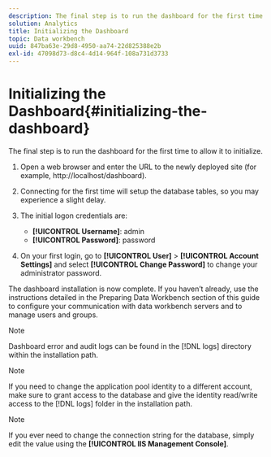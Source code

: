 ```yaml
---
description: The final step is to run the dashboard for the first time to allow it to initialize.
solution: Analytics
title: Initializing the Dashboard
topic: Data workbench
uuid: 847ba63e-29d8-4950-aa74-22d825388e2b
exl-id: 47098d73-d8c4-4d14-964f-108a731d3733
---
```

# Initializing the Dashboard{#initializing-the-dashboard}

The final step is to run the dashboard for the first time to allow it to initialize.

1. Open a web browser and enter the URL to the newly deployed site (for example, http://localhost/dashboard).
1. Connecting for the first time will setup the database tables, so you may experience a slight delay.
1. The initial logon credentials are:

   * **[!UICONTROL Username]**: admin 
   * **[!UICONTROL Password]**: password

1. On your first login, go to **[!UICONTROL User]** > **[!UICONTROL Account Settings]** and select **[!UICONTROL Change Password]** to change your administrator password.

The dashboard installation is now complete. If you haven’t already, use the instructions detailed in the Preparing Data Workbench section of this guide to configure your communication with data workbench servers and to manage users and groups.

>[!NOTE]
>
>Dashboard error and audit logs can be found in the [!DNL logs] directory within the installation path. 

>[!NOTE]
>
>If you need to change the application pool identity to a different account, make sure to grant access to the database and give the identity read/write access to the [!DNL logs] folder in the installation path. 

>[!NOTE]
>
>If you ever need to change the connection string for the database, simply edit the value using the **[!UICONTROL IIS Management Console]**.
